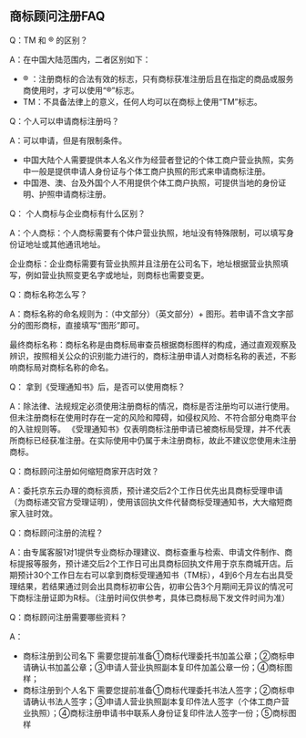 ## 商标顾问注册FAQ

Q：TM 和 ® 的区别？

A：在中国大陆范围内，二者区别如下：

- ® ：注册商标的合法有效的标志，只有商标获准注册后且在指定的商品或服务商使用时，才可以使用“®”标志。
- TM：不具备法律上的意义，任何人均可以在商标上使用“TM”标志。

Q：个人可以申请商标注册吗？

A：可以申请，但是有限制条件。

- 中国大陆个人需要提供本人名义作为经营者登记的个体工商户营业执照，实务中一般是提供申请人身份证与个体工商户执照的形式来申请商标注册。
- 中国港、澳、台及外国个人不用提供个体工商户执照，可提供当地的身份证明、护照申请商标注册。

Q： 个人商标与企业商标有什么区别？

A：个人商标：个人商标需要有个体户营业执照，地址没有特殊限制，可以填写身份证地址或其他通讯地址。

企业商标：企业商标需要有营业执照并且注册在公司名下，地址根据营业执照填写，例如营业执照变更名字或地址，则商标也需要变更。

Q：商标名称怎么写？

A：商标名称的命名规则为：（中文部分）（英文部分）+ 图形。若申请不含文字部分的图形商标，直接填写“图形”即可。

最终商标名称：商标名称是由商标局审查员根据商标图样的构成，通过直观观察及辨识，按照相关公众的识别能力进行的，商标注册申请人对商标名称的表述，不影响商标局对商标名称的命名。

Q： 拿到《受理通知书》后，是否可以使用商标？

A：除法律、法规规定必须使用注册商标的情况，商标是否注册均可以进行使用。但未注册商标在使用时存在一定的风险和障碍，如侵权风险、不符合部分电商平台的入驻规则等。
《受理通知书》仅表明商标注册申请已被商标局受理，并不代表所商标已经获准注册。在实际使用中仍属于未注册商标，故此不建议您使用未注册商标。

Q：商标顾问注册如何缩短商家开店时效？

A：委托京东云办理的商标资质，预计递交后2个工作日优先出具商标受理申请（为商标递交官方受理证明），使用该回执文件代替商标受理通知书，大大缩短商家入驻时效。

Q：商标顾问注册的流程？

A：由专属客服1对1提供专业商标办理建议、商标查重与检索、申请文件制作、商标提报等服务，预计递交后2个工作日可出具商标回执文件用于京东商城开店。后期预计30个工作日左右可以拿到商标受理通知书（TM标），4到6个月左右出具受理结果，若结果通过则会出具商标初审公告，初审公告3个月期间无异议的情况可下商标注册证即为R标。（注册时间仅供参考，具体已商标局下发文件时间为准）

Q：商标顾问注册需要哪些资料？

A：
- 商标注册到公司名下
需要您提前准备①商标代理委托书加盖公章；②商标申请确认书加盖公章；③申请人营业执照副本复印件加盖公章一份；④商标图样；
- 商标注册到个人名下
需要您提前准备①商标代理委托书法人签字；②商标申请确认书法人签字；③申请人营业执照副本复印件法人签字（个体工商户营业执照）；④商标注册申请书中联系人身份证复印件法人签字一份；⑤商标图样

